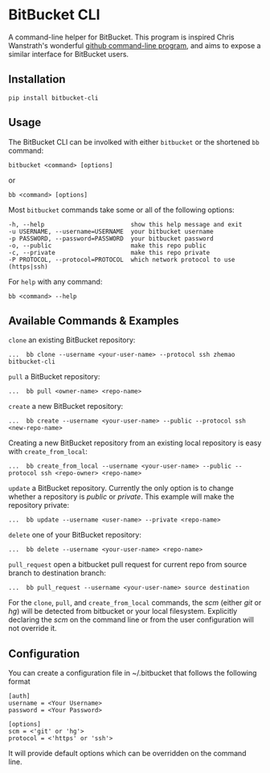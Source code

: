 # BitBucket CLI

A command-line helper for BitBucket. This program is inspired Chris Wanstrath's
wonderful [github command-line program](https://github.com/defunkt/github-gem),
and aims to expose a similar interface for BitBucket users. 

## Installation

    pip install bitbucket-cli

## Usage

The BitBucket CLI can be involked with either `bitbucket` or the shortened `bb` command:

    bitbucket <command> [options]


or


    bb <command> [options]


Most `bitbucket` commands take some or all of the following options:

    -h, --help                        show this help message and exit
    -u USERNAME, --username=USERNAME  your bitbucket username
    -p PASSWORD, --password=PASSWORD  your bitbucket password
    -o, --public                      make this repo public
    -c, --private                     make this repo private
    -P PROTOCOL, --protocol=PROTOCOL  which network protocol to use (https|ssh)

For `help` with any command:

    bb <command> --help

## Available Commands & Examples
	
`clone` an existing BitBucket repository:

    ...  bb clone --username <your-user-name> --protocol ssh zhemao bitbucket-cli 

`pull` a BitBucket repository:

    ...  bb pull <owner-name> <repo-name>

`create` a new BitBucket repository:

    ...  bb create --username <your-user-name> --public --protocol ssh <new-repo-name>

Creating a new BitBucket repository from an existing local repository is easy with `create_from_local`:

    ...  bb create_from_local --username <your-user-name> --public --protocol ssh <repo-owner> <repo-name>

`update` a BitBucket repository. Currently the only option is to change whether a repository is
*public* or *private*. This example will make the repository private:

    ...  bb update --username <user-name> --private <repo-name>

`delete` one of your BitBucket repository:

    ...  bb delete --username <your-user-name> <repo-name>

`pull_request` open a bitbucket pull request for current repo from source branch to destination branch:

    ...  bb pull_request --username <your-user-name> source destination


For the `clone`, `pull`, and `create_from_local` commands, the *scm* (either *git* or *hg*) will be 
detected from bitbucket or your local filesystem. Explicitly declaring the
*scm* on the command line or from the user configuration will not override it.


## Configuration

You can create a configuration file in ~/.bitbucket that follows the following
format

    [auth]
    username = <Your Username>
    password = <Your Password>
    
    [options]
    scm = <'git' or 'hg'>
    protocol = <'https' or 'ssh'>

It will provide default options which can be overridden on the command line.
